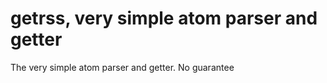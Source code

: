 # getrss, very simple atom parser and getter


The very simple atom parser and getter. No guarantee
